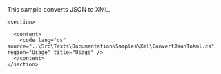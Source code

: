 <?xml version="1.0" encoding="utf-8"?>
<topic id="ConvertJsonToXml" revisionNumber="1">
  <developerConceptualDocument xmlns="http://ddue.schemas.microsoft.com/authoring/2003/5" xmlns:xlink="http://www.w3.org/1999/xlink">This sample converts JSON to XML.

    <section>

      <content>
        <code lang="cs" source="..\Src\Tests\Documentation\Samples\Xml\ConvertJsonToXml.cs" region="Usage" title="Usage" />
      </content>
    </section>